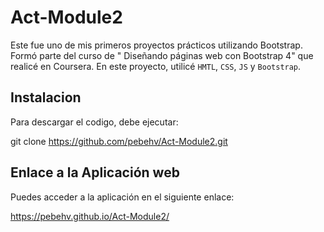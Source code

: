 # Act-Module2

Este fue uno de mis primeros proyectos prácticos utilizando Bootstrap. Formó parte del curso de " Diseñando páginas web con Bootstrap 4" que realicé en Coursera. En este proyecto, utilicé `HMTL`, `CSS`, `JS` y `Bootstrap`.


## Instalacion 

Para descargar el codigo, debe ejecutar:

git clone https://github.com/pebehv/Act-Module2.git


## Enlace a la Aplicación web 

Puedes acceder a la aplicación en el siguiente enlace:

https://pebehv.github.io/Act-Module2/
